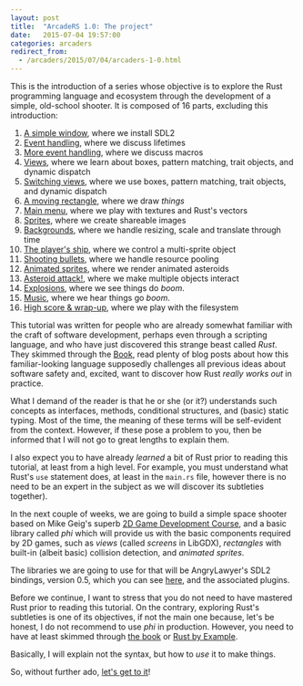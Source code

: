 ```yaml
---
layout: post
title:  "ArcadeRS 1.0: The project"
date:   2015-07-04 19:57:00
categories: arcaders
redirect_from:
  - /arcaders/2015/07/04/arcaders-1-0.html
---
```


This is the introduction of a series whose objective is to explore the Rust
programming language and ecosystem through the development of a simple,
old-school shooter. It is composed of 16 parts, excluding this introduction:

  1. [A simple window](/2015/185/arcaders-1-1), where we install SDL2
  2. [Event handling](/2015/187/arcaders-1-2), where we discuss lifetimes
  3. [More event handling](/2015/187/arcaders-1-3), where we discuss macros
  4. [Views](/2015/188/arcaders-1-4), where we learn about boxes, pattern matching, trait objects, and dynamic dispatch
  5. [Switching views](#), where we use boxes, pattern matching, trait objects, and dynamic dispatch
  6. [A moving rectangle](#), where we draw _things_
  7. [Main menu](#), where we play with textures and Rust's vectors
  8. [Sprites](#), where we create shareable images
  9. [Backgrounds](#), where we handle resizing, scale and translate through time
  10. [The player's ship](#), where we control a multi-sprite object
  11. [Shooting bullets](#), where we handle resource pooling
  12. [Animated sprites](#), where we render animated asteroids
  13. [Asteroid attack!](#), where we make multiple objects interact
  14. [Explosions](#), where we see things do _boom_.
  15. [Music](#), where we hear things go _boom_.
  16. [High score & wrap-up](#), where we play with the filesystem


This tutorial was written for people who are already somewhat familiar with the
craft of software development, perhaps even through a scripting language, and
who have just discovered this strange beast called _Rust_. They skimmed through
the [Book](https://doc.rust-lang.org/book/), read plenty of blog posts about
how this familiar-looking language supposedly challenges all previous ideas
about software safety and, excited, want to discover how Rust _really works out_
in practice.

What I demand of the reader is that he or she (or it?) understands such concepts
as interfaces, methods, conditional structures, and (basic) static typing. Most
of the time, the meaning of these terms will be self-evident from the context.
However, if these pose a problem to you, then be informed that I will not go to
great lengths to explain them.

I also expect you to have already _learned_ a bit of Rust prior to reading this
tutorial, at least from a high level. For example, you must understand what
Rust's `use` statement does, at least in the `main.rs` file, however there is
no need to be an expert in the subject as we will discover its subtleties
together).

In the next couple of weeks, we are going to build a simple space shooter based
on Mike Geig's superb [2D Game Development Course](http://fixbyproximity.com/2d-game-development-course/),
and a basic library called _phi_ which will provide us with the basic components
required by 2D games, such as _views_ (called _screens_ in LibGDX), _rectangles_
with built-in (albeit basic) collision detection, and _animated sprites_.

The libraries we are going to use for that will be AngryLawyer's SDL2 bindings,
version 0.5, which you can see [here](https://github.com/AngryLawyer/rust-sdl2),
and the associated plugins.

Before we continue, I want to stress that you do not need to have mastered Rust
prior to reading this tutorial. On the contrary, exploring Rust's subtleties is
one of its objectives, if not the main one because, let's be honest, I do not
recommend to use _phi_ in production. However, you need to have at least
skimmed through [the book](https://doc.rust-lang.org/book/README.html) or
[Rust by Example](http://rustbyexample.com/).

Basically, I will explain not the syntax, but how to _use_ it to make things.

So, without further ado, [let's get to it](/2015/185/arcaders-1-1)!